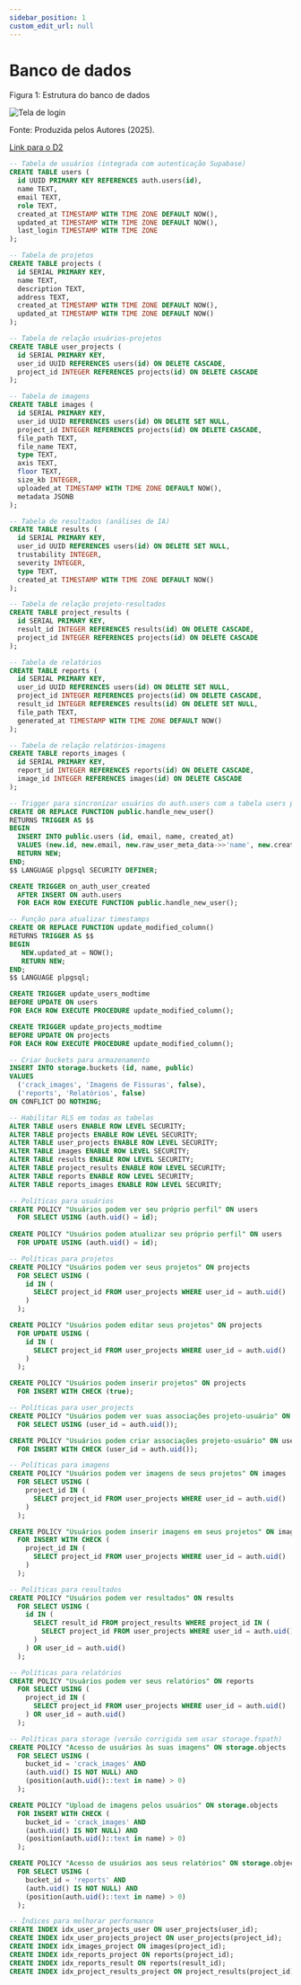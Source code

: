 ```yaml
---
sidebar_position: 1
custom_edit_url: null
---
```


# Banco de dados

<p style={{textAlign: 'center'}}>Figura 1: Estrutura do banco de dados</p>
<div style={{margin: 25}}>
    <div style={{textAlign: 'center'}}>
        <img src={require("../../../../static/img/database/database.png").default} style={{width: 800}} alt="Tela de login" />
        <br />
    </div>
</div>
<p style={{textAlign: 'center'}}>Fonte: Produzida pelos Autores (2025). </p>

[Link para o D2](https://play.d2lang.com/?script=zFbBbtswDL3rKwj0nB_wYUC3XXYYMLTY2WBsxmEjS55Ib3WL_PtgKVacpsjcIRt6MkTSJB_fo-wb-IyKaxSC-2pLLcLGB_gUsNrBrUM7CAvcD6LUGnMD34UCfEWHDbXk1PRCQQp4NgCyxY4KkB-2VFxbMgBcF9D3XMNz5Z1oQHZaQBe4xTCUOxr2BsBhSwUoPaoBoBbZ5lPw9uiqAqFSXaIWoNySKLYd_GLdxiM8eTfW7Lt6SZhF0dL6ht2FsP0I-VvwD1TpHHWXTJeBCwVGuxx6TVIF7pS9yzas60Ai_2QG-4nP1YTwVsRXjGMHkdjyWjhjstfFsPGBuHFT5KFiDGan1FC4EB8hfGmxoTk7PBrebc8AG7ZUdqjbTGu0nIhBh-54EH6icrfO2UdhPPJRFRvrfcinvrMe6z-LpCXFGhULeBDv1mmYeeXvSHqrYkJ6_r9pauhFcc2WdZgjFvpJ4YXtZEqLdmO-0asDxhPdT2ReCXdKs1gafyH_O-p8iETF5_uV_RtHcb4lDTkKCylOU1mlu2HO72FM5XUuiZRtMaZY9G3k2ti2bLmT9LGF1Qd4cTlvUaBFN-Tv0qWYnGSaQLov5OTlyVd5p8huVjrvxcRGviJG79n2rMl61wioP8l_FnfeXtbzsdA8Q3bnFmdtZCe7yvY11cCZ-Zk_iyBXT4bXQuaZzA3cqw_YkJH0TDqqxr-m_MbHvtqRxt-p6DgMNavmNCSLe_KavfkdAAD__w%3D%3D&sketch=0&theme=0&)

```sql
-- Tabela de usuários (integrada com autenticação Supabase)
CREATE TABLE users (
  id UUID PRIMARY KEY REFERENCES auth.users(id),
  name TEXT,
  email TEXT,
  role TEXT,
  created_at TIMESTAMP WITH TIME ZONE DEFAULT NOW(),
  updated_at TIMESTAMP WITH TIME ZONE DEFAULT NOW(),
  last_login TIMESTAMP WITH TIME ZONE
);

-- Tabela de projetos
CREATE TABLE projects (
  id SERIAL PRIMARY KEY,
  name TEXT,
  description TEXT,
  address TEXT,
  created_at TIMESTAMP WITH TIME ZONE DEFAULT NOW(),
  updated_at TIMESTAMP WITH TIME ZONE DEFAULT NOW()
);

-- Tabela de relação usuários-projetos
CREATE TABLE user_projects (
  id SERIAL PRIMARY KEY,
  user_id UUID REFERENCES users(id) ON DELETE CASCADE,
  project_id INTEGER REFERENCES projects(id) ON DELETE CASCADE
);

-- Tabela de imagens
CREATE TABLE images (
  id SERIAL PRIMARY KEY,
  user_id UUID REFERENCES users(id) ON DELETE SET NULL,
  project_id INTEGER REFERENCES projects(id) ON DELETE CASCADE,
  file_path TEXT,
  file_name TEXT,
  type TEXT,
  axis TEXT,
  floor TEXT,
  size_kb INTEGER,
  uploaded_at TIMESTAMP WITH TIME ZONE DEFAULT NOW(),
  metadata JSONB
);

-- Tabela de resultados (análises de IA)
CREATE TABLE results (
  id SERIAL PRIMARY KEY,
  user_id UUID REFERENCES users(id) ON DELETE SET NULL,
  trustability INTEGER,
  severity INTEGER,
  type TEXT,
  created_at TIMESTAMP WITH TIME ZONE DEFAULT NOW()
);

-- Tabela de relação projeto-resultados
CREATE TABLE project_results (
  id SERIAL PRIMARY KEY,
  result_id INTEGER REFERENCES results(id) ON DELETE CASCADE,
  project_id INTEGER REFERENCES projects(id) ON DELETE CASCADE
);

-- Tabela de relatórios
CREATE TABLE reports (
  id SERIAL PRIMARY KEY,
  user_id UUID REFERENCES users(id) ON DELETE SET NULL,
  project_id INTEGER REFERENCES projects(id) ON DELETE CASCADE,
  result_id INTEGER REFERENCES results(id) ON DELETE SET NULL,
  file_path TEXT,
  generated_at TIMESTAMP WITH TIME ZONE DEFAULT NOW()
);

-- Tabela de relação relatórios-imagens
CREATE TABLE reports_images (
  id SERIAL PRIMARY KEY,
  report_id INTEGER REFERENCES reports(id) ON DELETE CASCADE,
  image_id INTEGER REFERENCES images(id) ON DELETE CASCADE
);

-- Trigger para sincronizar usuários do auth.users com a tabela users personalizada
CREATE OR REPLACE FUNCTION public.handle_new_user() 
RETURNS TRIGGER AS $$
BEGIN
  INSERT INTO public.users (id, email, name, created_at)
  VALUES (new.id, new.email, new.raw_user_meta_data->>'name', new.created_at);
  RETURN NEW;
END;
$$ LANGUAGE plpgsql SECURITY DEFINER;

CREATE TRIGGER on_auth_user_created
  AFTER INSERT ON auth.users
  FOR EACH ROW EXECUTE FUNCTION public.handle_new_user();

-- Função para atualizar timestamps
CREATE OR REPLACE FUNCTION update_modified_column()
RETURNS TRIGGER AS $$
BEGIN
   NEW.updated_at = NOW();
   RETURN NEW;
END;
$$ LANGUAGE plpgsql;

CREATE TRIGGER update_users_modtime
BEFORE UPDATE ON users
FOR EACH ROW EXECUTE PROCEDURE update_modified_column();

CREATE TRIGGER update_projects_modtime
BEFORE UPDATE ON projects
FOR EACH ROW EXECUTE PROCEDURE update_modified_column();

-- Criar buckets para armazenamento
INSERT INTO storage.buckets (id, name, public)
VALUES 
  ('crack_images', 'Imagens de Fissuras', false),
  ('reports', 'Relatórios', false)
ON CONFLICT DO NOTHING;

-- Habilitar RLS em todas as tabelas
ALTER TABLE users ENABLE ROW LEVEL SECURITY;
ALTER TABLE projects ENABLE ROW LEVEL SECURITY;
ALTER TABLE user_projects ENABLE ROW LEVEL SECURITY;
ALTER TABLE images ENABLE ROW LEVEL SECURITY;
ALTER TABLE results ENABLE ROW LEVEL SECURITY;
ALTER TABLE project_results ENABLE ROW LEVEL SECURITY;
ALTER TABLE reports ENABLE ROW LEVEL SECURITY;
ALTER TABLE reports_images ENABLE ROW LEVEL SECURITY;

-- Políticas para usuários
CREATE POLICY "Usuários podem ver seu próprio perfil" ON users
  FOR SELECT USING (auth.uid() = id);
  
CREATE POLICY "Usuários podem atualizar seu próprio perfil" ON users
  FOR UPDATE USING (auth.uid() = id);

-- Políticas para projetos
CREATE POLICY "Usuários podem ver seus projetos" ON projects
  FOR SELECT USING (
    id IN (
      SELECT project_id FROM user_projects WHERE user_id = auth.uid()
    )
  );

CREATE POLICY "Usuários podem editar seus projetos" ON projects
  FOR UPDATE USING (
    id IN (
      SELECT project_id FROM user_projects WHERE user_id = auth.uid()
    )
  );

CREATE POLICY "Usuários podem inserir projetos" ON projects
  FOR INSERT WITH CHECK (true);

-- Políticas para user_projects
CREATE POLICY "Usuários podem ver suas associações projeto-usuário" ON user_projects
  FOR SELECT USING (user_id = auth.uid());

CREATE POLICY "Usuários podem criar associações projeto-usuário" ON user_projects
  FOR INSERT WITH CHECK (user_id = auth.uid());

-- Políticas para imagens
CREATE POLICY "Usuários podem ver imagens de seus projetos" ON images
  FOR SELECT USING (
    project_id IN (
      SELECT project_id FROM user_projects WHERE user_id = auth.uid()
    )
  );

CREATE POLICY "Usuários podem inserir imagens em seus projetos" ON images
  FOR INSERT WITH CHECK (
    project_id IN (
      SELECT project_id FROM user_projects WHERE user_id = auth.uid()
    )
  );

-- Políticas para resultados
CREATE POLICY "Usuários podem ver resultados" ON results
  FOR SELECT USING (
    id IN (
      SELECT result_id FROM project_results WHERE project_id IN (
        SELECT project_id FROM user_projects WHERE user_id = auth.uid()
      )
    ) OR user_id = auth.uid()
  );

-- Políticas para relatórios
CREATE POLICY "Usuários podem ver seus relatórios" ON reports
  FOR SELECT USING (
    project_id IN (
      SELECT project_id FROM user_projects WHERE user_id = auth.uid()
    ) OR user_id = auth.uid()
  );

-- Políticas para storage (versão corrigida sem usar storage.fspath)
CREATE POLICY "Acesso de usuários às suas imagens" ON storage.objects
  FOR SELECT USING (
    bucket_id = 'crack_images' AND 
    (auth.uid() IS NOT NULL) AND
    (position(auth.uid()::text in name) > 0)
  );

CREATE POLICY "Upload de imagens pelos usuários" ON storage.objects
  FOR INSERT WITH CHECK (
    bucket_id = 'crack_images' AND 
    (auth.uid() IS NOT NULL) AND
    (position(auth.uid()::text in name) > 0)
  );

CREATE POLICY "Acesso de usuários aos seus relatórios" ON storage.objects
  FOR SELECT USING (
    bucket_id = 'reports' AND 
    (auth.uid() IS NOT NULL) AND
    (position(auth.uid()::text in name) > 0)
  );

-- Índices para melhorar performance
CREATE INDEX idx_user_projects_user ON user_projects(user_id);
CREATE INDEX idx_user_projects_project ON user_projects(project_id);
CREATE INDEX idx_images_project ON images(project_id);
CREATE INDEX idx_reports_project ON reports(project_id);
CREATE INDEX idx_reports_result ON reports(result_id);
CREATE INDEX idx_project_results_project ON project_results(project_id);
```